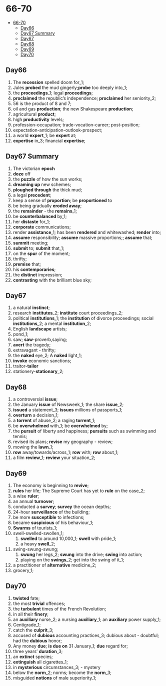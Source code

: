 # 66-70

- [66-70](#66-70)
  - [Day66](#day66)
  - [Day67 Summary](#day67-summary)
  - [Day67](#day67)
  - [Day68](#day68)
  - [Day69](#day69)
  - [Day70](#day70)

## Day66

1. The **recession** spelled doom for_1;
2. Jules **probed** the mud gingerly;**probe** too deeply into_1;
3. the **proceedings**_1; legal **proceedings**;
4. **proclaimed** the republic’s independence; **proclaimed** her seniority_2;
5. 56 is the product of 8 and 7;
6. oil and gas **production**; the new Shakespeare **production**;
7. agricultural **product**;
8. high **productivity** levels;
9. profession-occupation; trade-vocation-career; post-position;
10. expectation-anticipation-outlook-prospect;
11. a world **expert**_1; be **expert** at;
12. **expertise** in_3; financial **expertise**;

## Day67 Summary

1. The victorian **epoch**
2. **doze** off
3. the **puzzle** of how the sun works;
4. **dreaming up** new schemes;
5. **ploughed through** the thick mud;
6. a legal **precedent**;
7. keep a sense of **proportion**; be **proportioned** to
8. be being gradually **eroded away**;
9. the **remainder** - the **remains**_1;
10. be **counterbalanced** by_1;
11. her **distaste** for_1;
12. **corporate** communications;
13. render **assistance**_1; has been **rendered** and whitewashed; **render** into;
14. **assume** responsibility; **assume** massive proportions;; **assume** that;
15. **summit** meeting;
16. **submit** to; **submit** that_1;
17. on the **spur** of the moment;
18. thrifty;
19. **premise** that;
20. his **contemporaries**;
21. the **distinct** impression;
22. **contrasting** with the brilliant blue sky;

## Day67

1. a natural **instinct**;
2. research **institutes**_2; **institute** court proceedings_2;
3. political **institutions**_1; the **institution** of divorce proceedings; social **institutions**_2; a mental **institution**_2;
4. English **landscape** artists;
5. pond_1;
6. saw; **saw**-proverb,saying;
7. **avert** the tragedy;
8. extravagant - thrifty;
9. the **naked** eye_2;  A **naked** light_1;
10. **invoke** economic sanctions;
11. traitor-**tailor**
12. stationery-**stationary**_2;

## Day68

1. a controversial **issue**;
2. the January **issue** of Newsweek_1; the share **issue**_2;
3. **issued** a statement_3;  **issues** millions of passports_1;
4. **overturn** a decision_1;
5. a **torrent** of abuse_2;  a raging **torrent**_1;
6. be **overwhelmed** with_1; be **overwhelmed** by;
7. the **pursuit** of liberty and happiness; **pursuits** such as swimming and tennis;
8. revised its plans; **revise** my geography - review;
9. mowing the **lawn**_1;
10. **row** away/towards/across_1; **row** with; **row** about_1;
11. a film **review**_1; **review** your situation_2;

## Day69

1. The economy is beginning to **revive**;
2. **rules** her life; The Supreme Court has yet to **rule** on the case_2;
3. a wise **ruler**;
4. an annual **turnover**;
5. conducted a **survey**; **survey** the ocean depths;
6. 24-hour **surveillance** of the building;
7. be more **susceptible** to infections;
8. became **suspicious** of his behaviour_1;
9. **Swarms** of tourists_1;
10. swell-swelled-swollen_1;
    1. **swelled** to around 10,000_1; **swell** with pride_1;
    2. a heavy **swell**_2;
11. swing-swung-swung;
    1. **swung** her legs_2; **swung** into the drive; **swing** into action;
    2. playing on the **swings**_2; get into the swing of it_1;
12. a practitioner of **alternative** medicine_2;
13. grocery_1;

## Day70

1. **twisted** fate;
2. the most **trivial** offences;
3. the **turbulent** times of the French Revolution;
4. in all their **finery**;
5. an **auxiliary** nurse_2; a nursing **auxiliary**_1; an **auxiliary** power supply_1;
6. Centigrade_1;
7. catch the **culprit**_3;
8. accused of **dubious** accounting practices_3; dubious about - doubtful; had the **dubious** honor;
9. Any money **due**; **is due on** 31 January_1; **due** regard for;
10. three years’ **duration**_3;
11. an **extinct** species;
12. **extinguish** all cigarettes_1;
13. in **mysterious** circumstances_3; - mystery
14. below the **norm**_2; norms; become the **norm**_3;
15. misguided **notions** of male superiority_1;
